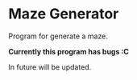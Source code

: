 # Maze Generator

Program for generate a maze.</br>

**Currently this program has bugs :C** </br>

In future will be updated.</br>
